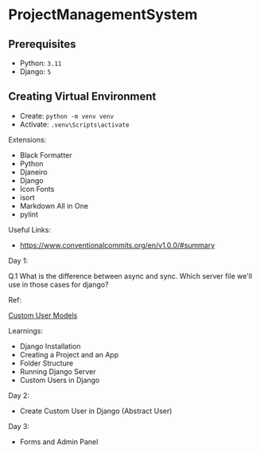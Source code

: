 # ProjectManagementSystem

## Prerequisites

- Python:  `3.11`
- Django: `5`

## Creating Virtual Environment

- Create: `python -m venv venv`
- Activate: `.venv\Scripts\activate`

Extensions:

- Black Formatter
- Python
- Djaneiro
- Django
- Icon Fonts
- isort
- Markdown All in One
- pylint

Useful Links:

- https://www.conventionalcommits.org/en/v1.0.0/#summary

Day 1:

Q.1 What is the difference between async and sync. Which server file we'll use in those cases for django?

Ref:

[Custom User Models](https://simpleisbetterthancomplex.com/tutorial/2016/07/22/how-to-extend-django-user-model.html)

Learnings:

- Django Installation
- Creating a Project and an App
- Folder Structure
- Running Django Server
- Custom Users in Django

Day 2:

- Create Custom User in Django (Abstract User)

Day 3:

- Forms and Admin Panel
